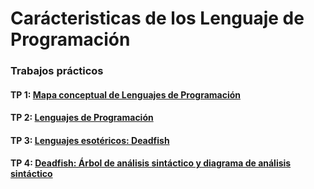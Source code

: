 # Carácteristicas de los Lenguaje de Programación

### Trabajos prácticos

#### TP 1: [Mapa conceptual de Lenguajes de Programación](TP1.md)
#### TP 2: [Lenguajes de Programación](https://docs.google.com/spreadsheets/d/19aTSzIjQNs6RBNJFz0bftTlqKr-uWbohbBZnxmP0-r0)
#### TP 3: [Lenguajes esotéricos: Deadfish](TP3.md)

#### TP 4: [Deadfish: Árbol de análisis sintáctico y diagrama de análisis sintáctico](TP4.md)
